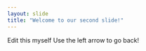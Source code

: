 ```yaml
---
layout: slide
title: "Welcome to our second slide!"
---
```

Edit this myself
Use the left arrow to go back!
